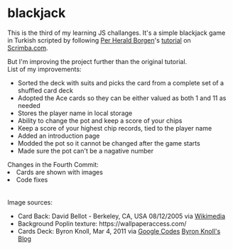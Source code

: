 # blackjack

This is the third of my learning JS challanges. It's a simple blackjack game in Turkish scripted by following <a href="https://github.com/perborgen">Per Herald Borgen</a>'s <a target="_blank" href="https://scrimba.com/learn/learnjavascript">tutorial</a> on <a target="_blank" href="https://scrimba.com/">Scrimba.com</a>.

But I'm improving the project further than the original tutorial.
<br>
List of my improvements:
<ul>
  <li>Sorted the deck with suits and picks the card from a complete set of a shuffled card deck</li>
  <li>Adopted the Ace cards so they can be either valued as both 1 and 11 as needed</li>
  <li>Stores the player name in local storage</li>
  <li>Ability to change the pot and keep a score of your chips</li>
  <li>Keep a score of your highest chip records, tied to the player name</li>
  <li>Added an introduction page</li>
  <li>Modded the pot so it cannot be changed after the game starts</li>
  <li>Made sure the pot can't be a nagative number</li>
  </ul
  <ul> Changes in the Fourth Commit:
  <li>Cards are shown with images</li>
  <li>Code fixes</li>
</ul>

<br>
<br>
Image sources: <ul>
<li>Card Back: David Bellot - Berkeley, CA, USA 08/12/2005 via <a href="https://commons.wikimedia.org/wiki/File:Card_back_01.svg"> Wikimedia</a></li>
<li>Background Poplin texture: https://wallpaperaccess.com/</li>
<li>Cards Deck: Byron Knoll, Mar 4, 2011 via <a href="https://code.google.com/archive/p/vector-playing-cards/">Google Codes</a> <a href="http://byronknoll.blogspot.com/2011/03/vector-playing-cards.html"> Byron Knoll's Blog </a></li>
